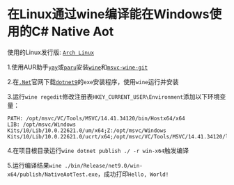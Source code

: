 # 在Linux通过wine编译能在Windows使用的C# Native Aot


使用的Linux发行版: [`Arch Linux`](https://archlinux.org/)

1.使用AUR助手[`yay`](https://github.com/Jguer/yay)或[`paru`](https://github.com/Morganamilo/paru)安装[`wine`](https://www.winehq.org/)和[`msvc-wine-git`](https://github.com/mstorsjo/msvc-wine)

2.在[`.Net`](https://dotnet.microsoft.com)官网下载[`dotnet9`](https://dotnet.microsoft.com/zh-cn/download/dotnet/9.0)的`exe`安装程序，使用`wine`运行并安装

3.运行`wine regedit`修改注册表`HKEY_CURRENT_USER\Environment`添加以下环境变量：
```
PATH: /opt/msvc/VC/Tools/MSVC/14.41.34120/bin/Hostx64/x64
LIB: /opt/msvc/Windows Kits/10/Lib/10.0.22621.0/um/x64;Z:/opt/msvc/Windows Kits/10/Lib/10.0.22621.0/ucrt/x64;/opt/msvc/VC/Tools/MSVC/14.41.34120/lib/x64
```
4.在项目根目录运行`wine dotnet publish ./ -r win-x64`触发编译

5.运行编译结果`wine ./bin/Release/net9.0/win-x64/publish/NativeAotTest.exe`，成功打印`Hello, World!`
